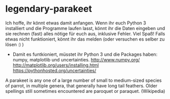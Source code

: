 # legendary-parakeet
Ich hoffe, ihr könnt etwas damit anfangen. Wenn ihr euch Python 3 installiert und die Programme laufen lasst, könnt ihr die Daten eingeben und sie rechnen (fast) alles nötige für euch aus, inklusive Fehler. Viel Spaß!
Falls etwas nicht funktioniert, könnt ihr das melden (oder versuchen es selber zu lösen :) )
* Damit es funtkioniert, müsstet ihr Python 3 und die Packages haben: numpy, matplotlib und uncertainties. 
http://www.numpy.org/
http://matplotlib.org/users/installing.html
https://pythonhosted.org/uncertainties/

A parakeet is any one of a large number of small to medium-sized species of parrot, in multiple genera, that generally have long tail feathers. Older spellings still sometimes encountered are paroquet or paraquet. (Wikipedia)
